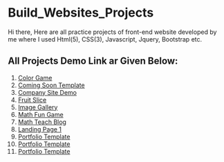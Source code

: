 # Build_Websites_Projects

Hi there, Here are all practice projects of front-end website developed by me where I used Html(5), CSS(3), Javascript, Jquery, Bootstrap etc.

## All Projects Demo Link ar Given Below:

1.  [Color Game][s1]
2.  [Coming Soon Template][s2]
3.  [Company Site Demo][s3]
4.  [Fruit Slice ][s4]
5.  [Image Gallery ][s5]
6.  [Math Fun Game ][s6]
7.  [Math Teach Blog ][s7]
8.  [Landing Page 1][s8]
9.  [Portfolio Template ][s9]
10.  [Portfolio Template ][s9]
11.  [Portfolio Template ][s10]

[s1]: https://rawgit.com/dipto0321/Build_Websites_Projects/master/Color%20Game/index.html
[s2]: https://rawgit.com/dipto0321/Build_Websites_Projects/master/comingsoon_templates/index.html
[s3]: https://rawgit.com/dipto0321/Build_Websites_Projects/master/Companysite_Demo/index.html
[s4]: https://rawgit.com/dipto0321/Build_Websites_Projects/master/fruitSlice/index.html
[s5]: https://rawgit.com/dipto0321/Build_Websites_Projects/master/Image%20Gallery%20Site/index.html
[s6]: https://rawgit.com/dipto0321/Build_Websites_Projects/master/mathfungame/index.html
[s7]: https://rawgit.com/dipto0321/Build_Websites_Projects/master/MathmaticsWeb/index.html
[s8]: https://rawgit.com/dipto0321/Build_Websites_Projects/master/Responsive%20Landing%20Page%20Demo1/index.html
[s9]: https://rawgit.com/dipto0321/Build_Websites_Projects/master/Responsive%20Portfolio%20template/index.html
[s10]: https://dipto0321.github.io/Build_Websites_Projects/CSS3_Demo_Site_Flexbox/
